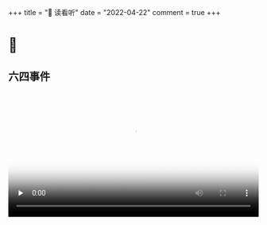 +++
title = "🎡 读看听"
date = "2022-04-22"
comment = true
+++

# 👀

## 六四事件

<video width="100%" id="video" controls="" preload="none" poster="https://i.vimeocdn.com/video/862586401_640x360.jpg">
  <source id="mp4" src="https://video-1255524710.cos.ap-guangzhou.myqcloud.com/2020%E5%8D%81%E5%85%AD%E6%9C%9F.mp4" type="video/mp4">
</video>
